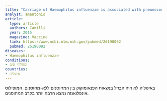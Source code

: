 ```yaml
---
title: "Carriage of Haemophilus influenzae is associated with pneumococcal vaccination in Italian children"
analyst: amantonio
article:
  type: article
  authors: Camilli
  year: 2015
  magazine: Vaccine
  link: https://www.ncbi.nlm.nih.gov/pubmed/26190092
  pubmed: 26190092
diseases:
- Haemophilus influenzae
conditions:
- שחלוף זנים
countries:
- איטליה
---
```


באיטליה לא היה הבדל בנשאות הפנאומוקוק בין המחוסנים ללא-מחוסנים. המופילוס אינפלואנזה נמצא הרבה יותר בקרב המחוסנים.
